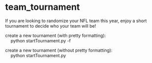 # team_tournament
 
If you are looking to randomize your NFL team this year, enjoy a short tournament to decide who your team will be! 
 
create a new tournament (with pretty formatting):<br>&emsp;
python startTournament.py -f

create a new tournament (without pretty formatting):<br>&emsp;
python startTournament.py

